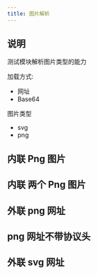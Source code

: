 ```yaml
---
title: 图片解析
---
```


## 说明

测试模块解析图片类型的能力

加载方式:

- 网址
- Base64

图片类型

- svg
- png

## 内联 Png 图片

<code src="./demos/Image/ImageInline.tsx"></code>

## 内联 两个 Png 图片

<code src="./demos/Image/TwoInlineImage.tsx"></code>

## 外联 png 网址

<code src="./demos/Image/ImagePng.tsx"></code>

## png 网址不带协议头

<code src="./demos/Image/ImageNoProtocol.tsx"></code>

## 外联 svg 网址

<code src="./demos/Image/ImageSvg.tsx"></code>
